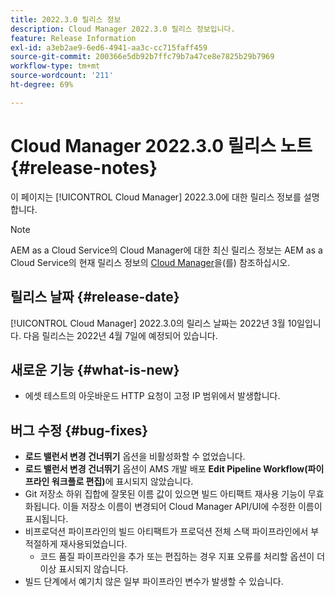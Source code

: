 ```yaml
---
title: 2022.3.0 릴리스 정보
description: Cloud Manager 2022.3.0 릴리스 정보입니다.
feature: Release Information
exl-id: a3eb2ae9-6ed6-4941-aa3c-cc715faff459
source-git-commit: 200366e5db92b7ffc79b7a47ce8e7825b29b7969
workflow-type: tm+mt
source-wordcount: '211'
ht-degree: 69%

---
```


# Cloud Manager 2022.3.0 릴리스 노트 {#release-notes}

이 페이지는 [!UICONTROL Cloud Manager] 2022.3.0에 대한 릴리스 정보를 설명합니다.

>[!NOTE]
>
>AEM as a Cloud Service의 Cloud Manager에 대한 최신 릴리스 정보는 AEM as a Cloud Service의 현재 릴리스 정보의 [Cloud Manager](https://experienceleague.adobe.com/docs/experience-manager-cloud-service/content/implementing/using-cloud-manager/release-notes-cloud-manager/release-notes-cm-current.html)을(를) 참조하십시오.

## 릴리스 날짜 {#release-date}

[!UICONTROL Cloud Manager] 2022.3.0의 릴리스 날짜는 2022년 3월 10일입니다. 다음 릴리스는 2022년 4월 7일에 예정되어 있습니다.

## 새로운 기능 {#what-is-new}

* 에셋 테스트의 아웃바운드 HTTP 요청이 고정 IP 범위에서 발생합니다.


## 버그 수정 {#bug-fixes}

* **로드 밸런서 변경 건너뛰기** 옵션을 비활성화할 수 없었습니다.
* **로드 밸런서 변경 건너뛰기** 옵션이 AMS 개발 배포 **Edit Pipeline Workflow(파이프라인 워크플로 편집)**&#x200B;에 표시되지 않았습니다.
* Git 저장소 하위 집합에 잘못된 이름 값이 있으면 빌드 아티팩트 재사용 기능이 무효화됩니다. 이들 저장소 이름이 변경되어 Cloud Manager API/UI에 수정한 이름이 표시됩니다.
* 비프로덕션 파이프라인의 빌드 아티팩트가 프로덕션 전체 스택 파이프라인에서 부적절하게 재사용되었습니다.
   * 코드 품질 파이프라인을 추가 또는 편집하는 경우 지표 오류를 처리할 옵션이 더 이상 표시되지 않습니다.
* 빌드 단계에서 예기치 않은 일부 파이프라인 변수가 발생할 수 있습니다.
